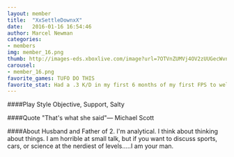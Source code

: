 ```yaml
---
layout: member
title:  "XxSettleDownxX"
date:   2016-01-16 16:54:46
author: Marcel Newman
categories:
- members
img: member_16.png
thumb: http://images-eds.xboxlive.com/image?url=7OTVnZUMVj4OV2zUUGecWvn3U00nQQLfK7_kwpANogik1LfZFcXhHk4vI6W_XCivGch2sGgu5ULT8pd7MXGpUzQ31l2WJVWCd9B4Dr6OeIaRuy23rbKFVODI17fLkdXCR.NZblLwdkRtFhNEc4LFb4_GxolavG32Emy2YELr0zE-&format=png&h=640&w=640
carousel:
- member_16.png
favorite_games: TUFO DO THIS
favorite_stat: Had a .3 K/D in my first 6 months of my first FPS to well over 1 in the next 6 months.
---
```

####Play Style
Objective, Support, Salty

####Quote
"That's what she said"&mdash; Michael Scott

####About
Husband and Father of 2. I'm analytical. I think about thinking about things. I am horrible at small talk, but if you want to discuss sports, cars, or science at the  nerdiest of levels.....I am your man.
